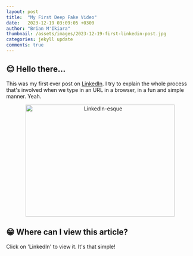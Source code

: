 ```yaml
---
layout: post
title:  "My First Deep Fake Video"
date:   2023-12-19 03:09:05 +0300
author: "Brian M'Ikiara"
thumbnail: /assets/images/2023-12-19-first-linkedin-post.jpg
categories: jekyll update
comments: true
---
```


## 😊 Hello there...

This was my first ever post on [LinkedIn](https://linkedin.com/pulse/my-first-deep-fake-video-brian-m-ikiara-islrf/). I try to explain the whole process that's involved when we type in an URL in a browser, in a fun and simple manner. Yeah.

<div align='center'>
    <img src="{{ "/assets/images/2023-12-19-first-linkedin-post.jpg" | relative_url }}" style='width:400px;height:300px' alt='LinkedIn-esque' />
</div>

## 😁 Where can I view this article?

Click on 'LinkedIn' to view it. It's that simple!

